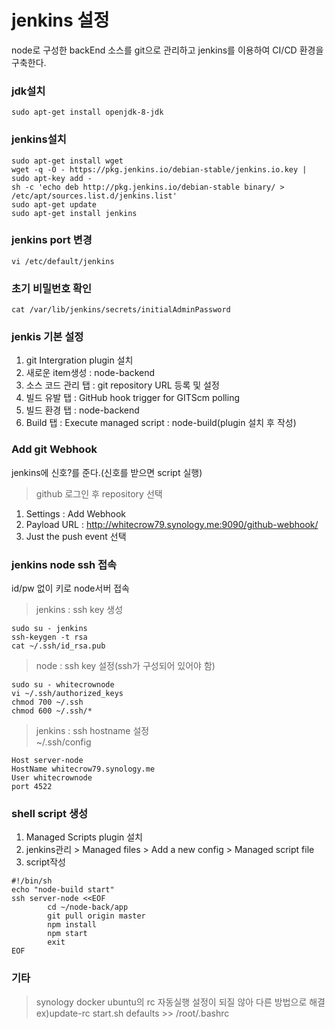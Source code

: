 # jenkins 설정
node로 구성한 backEnd 소스를 git으로 관리하고 jenkins를 이용하여 CI/CD 환경을 구축한다.

### jdk설치

```ubuntu
sudo apt-get install openjdk-8-jdk 
```

### jenkins설치

```ubuntu
sudo apt-get install wget
wget -q -O - https://pkg.jenkins.io/debian-stable/jenkins.io.key | sudo apt-key add -
sh -c 'echo deb http://pkg.jenkins.io/debian-stable binary/ > /etc/apt/sources.list.d/jenkins.list'
sudo apt-get update
sudo apt-get install jenkins
```

### jenkins port 변경

```ubuntu
vi /etc/default/jenkins
```

### 초기 비밀번호 확인

```ubuntu
cat /var/lib/jenkins/secrets/initialAdminPassword
```

### jenkis 기본 설정
 1. git Intergration plugin 설치
 2. 새로운 item생성 : node-backend
 3. 소스 코드 관리 탭 : git repository URL 등록 및 설정
 4. 빌드 유발 탭 : GitHub hook trigger for GITScm polling
 5. 빌드 환경 탭 : node-backend
 6. Build 탭 : Execute managed script : node-build(plugin 설치 후 작성)

### Add git Webhook
jenkins에 신호?를 준다.(신호를 받으면 script 실행)
>github 로그인 후 repository 선택
 1. Settings : Add Webhook
 2. Payload URL : http://whitecrow79.synology.me:9090/github-webhook/
 3. Just the push event 선택

### jenkins node ssh 접속
id/pw 없이 키로 node서버 접속

>jenkins : ssh key 생성
```ubuntu
sudo su - jenkins
ssh-keygen -t rsa
cat ~/.ssh/id_rsa.pub
```

>node : ssh key 설정(ssh가 구성되어 있어야 함)
```ubuntu
sudo su - whitecrownode
vi ~/.ssh/authorized_keys
chmod 700 ~/.ssh
chmod 600 ~/.ssh/*
```

>jenkins : ssh hostname 설정<br>~/.ssh/config
```ubuntu
Host server-node
HostName whitecrow79.synology.me
User whitecrownode
port 4522
```
### shell script 생성
 1. Managed Scripts plugin 설치
 2. jenkins관리 > Managed files > Add a new config > Managed script file
 3. script작성
```ubuntu
#!/bin/sh
echo "node-build start"
ssh server-node <<EOF                                                                                  
        cd ~/node-back/app                                                                             
        git pull origin master                                                                         
        npm install                                                                                    
        npm start                                                                                      
        exit                                                                                           
EOF
```

### 기타
>synology docker ubuntu의 rc 자동실행 설정이 되질 않아 다른 방법으로 해결<br>ex)update-rc start.sh defaults >> /root/.bashrc
 